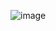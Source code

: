 ![image](https://github.com/josuetrres/gestionHospital/assets/163780660/22adad19-5ade-41d2-97f0-e62a063bb73d)
